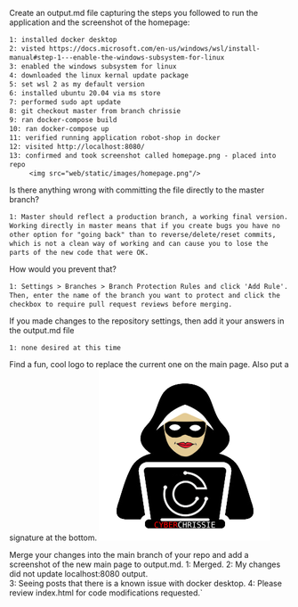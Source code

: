 Create an output.md file capturing the steps you followed to run the
application and the screenshot of the homepage:

    1: installed docker desktop
    2: visted https://docs.microsoft.com/en-us/windows/wsl/install-manual#step-1---enable-the-windows-subsystem-for-linux
    3: enabled the windows subsystem for linux
    4: downloaded the linux kernal update package
    5: set wsl 2 as my default version
    6: installed ubuntu 20.04 via ms store
    7: performed sudo apt update
    8: git checkout master from branch chrissie
    9: ran docker-compose build
    10: ran docker-compose up
    11: verified running application robot-shop in docker
    12: visited http://localhost:8080/
    13: confirmed and took screenshot called homepage.png - placed into repo
         <img src="web/static/images/homepage.png"/>

Is there anything wrong with committing the file directly to the master
branch?

    1: Master should reflect a production branch, a working final version. Working directly in master means that if you create bugs you have no other option for "going back" than to reverse/delete/reset commits, which is not a clean way of working and can cause you to lose the parts of the new code that were OK.

How would you prevent that? 

    1: Settings > Branches > Branch Protection Rules and click 'Add Rule'. Then, enter the name of the branch you want to protect and click the checkbox to require pull request reviews before merging.

If you made changes to the repository settings, then add it your answers in the output.md file
    
    1: none desired at this time

Find a fun, cool logo to replace the current one on the main page. Also put a signature at the bottom. 
    <img src="web/static/images/cyberchrissie.png"/>

Merge your changes into the main branch of your repo and add a screenshot of the new main page to output.md.
    1: Merged.
    2: My changes did not update localhost:8080 output.  
    3: Seeing posts that there is a known issue with docker desktop.
    4: Please review index.html for code modifications requested.`
